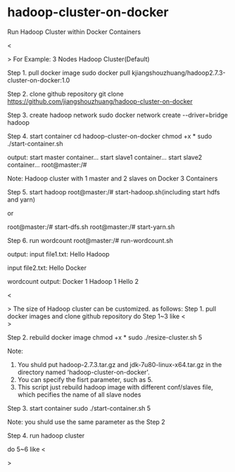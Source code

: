 # hadoop-cluster-on-docker
Run Hadoop Cluster within Docker Containers

<<Section A>>
For Example: 3 Nodes Hadoop Cluster(Default)

Step 1. pull docker image
sudo docker pull kjiangshouzhuang/hadoop2.7.3-cluster-on-docker:1.0

Step 2. clone github repository
git clone https://github.com/jiangshouzhuang/hadoop-cluster-on-docker


Step 3. create hadoop network
sudo docker network create --driver=bridge hadoop

Step 4. start container
cd hadoop-cluster-on-docker
chmod +x *
sudo ./start-container.sh

output:
start master container...
start slave1 container...
start slave2 container...
root@master:/# 

Note: Hadoop cluster with 1 master and 2 slaves on Docker 3 Containers

Step 5. start hadoop
root@master:/# start-hadoop.sh(including start hdfs and yarn)

or

root@master:/# start-dfs.sh
root@master:/# start-yarn.sh

Step 6. run wordcount
root@master:/# run-wordcount.sh

output:
input file1.txt:
Hello Hadoop

input file2.txt:
Hello Docker

wordcount output:
Docker	1
Hadoop	1
Hello	2


<<Section B>>
The size of Hadoop cluster can be customized.
as follows:
Step 1. pull docker images and clone github repository
do Step 1~3 like <<Section A>>

Step 2. rebuild docker image
chmod +x *
sudo ./resize-cluster.sh 5

Note: 
1. You shuld put hadoop-2.7.3.tar.gz and jdk-7u80-linux-x64.tar.gz in the directory named 'hadoop-cluster-on-docker'.
2. You can specify the fisrt parameter, such as 5.
3. This script just rebuild hadoop image with different conf/slaves file, which pecifies the name of all slave nodes


Step 3. start container
sudo ./start-container.sh 5

Note: you shuld use the same parameter as the Step 2

Step 4. run hadoop cluster 

do 5~6 like <<Section A>>
